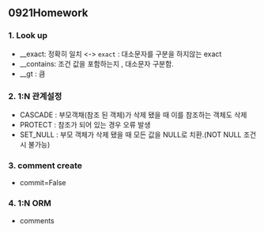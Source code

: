 ## 0921Homework

### 1. Look up

- __exact: 정확히 일치 <->  `exact` : 대소문자를 구분을 하지않는 exact 
- __contains: 조건 값을 포함하는지 , 대소문자 구분함. 
- __gt : 큼

### 2. 1:N 관계설정

- CASCADE : 부모객채(참조 된 객체)가 삭제 됐을 때 이를 참조하는 객체도 삭제
- PROTECT  : 참조가 되어 있는 경우 오류 발생
- SET_NULL : 부모 객체가 삭제 됐을 때 모든 값을 NULL로 치환.(NOT NULL 조건 시 불가능)

### 3. comment create

- commit=False

### 4. 1:N ORM

- comments